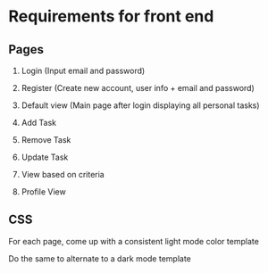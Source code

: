 # Requirements for front end

## Pages

1. Login (Input email and password)

2. Register (Create new account, user info + email and password)

3. Default view (Main page after login displaying all personal tasks)

4. Add Task

5. Remove Task

6. Update Task

7. View based on criteria

8. Profile View

## CSS

For each page, come up with a consistent light mode color template

Do the same to alternate to a dark mode template
